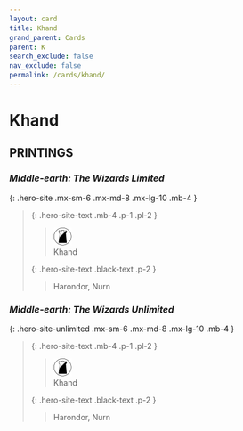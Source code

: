 ```yaml
---
layout: card
title: Khand
grand_parent: Cards
parent: K
search_exclude: false
nav_exclude: false
permalink: /cards/khand/
---
```


# Khand


## PRINTINGS


### _Middle-earth: The Wizards Limited_

{: .hero-site .mx-sm-6 .mx-md-8 .mx-lg-10 .mb-4 }
> {: .hero-site-text .mb-4 .p-1 .pl-2 }
> > <div class="card-mp"><img src="/assets/images/shadow-land.svg"></div>
> > <div class="character-card-name">Khand</div>
>
> {: .hero-site-text .black-text .p-2 }
> > Harondor, Nurn 
> 

### _Middle-earth: The Wizards Unlimited_

{: .hero-site-unlimited .mx-sm-6 .mx-md-8 .mx-lg-10 .mb-4 }
> {: .hero-site-text .mb-4 .p-1 .pl-2 }
> > <div class="card-mp"><img src="/assets/images/shadow-land.svg"></div>
> > <div class="character-card-name">Khand</div>
>
> {: .hero-site-text .black-text .p-2 }
> > Harondor, Nurn 
> 
